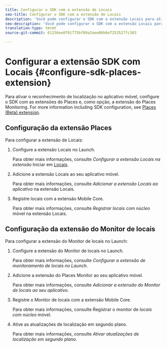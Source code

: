 ```yaml
---
title: Configurar o SDK com a extensão de Locais
seo-title: Configurar o SDK com a extensão de Locais
description: 'Você pode configurar o SDK com a extensão Locais para ativar o reconhecimento de localização no aplicativo móvel. '
seo-description: 'Você pode configurar o SDK com a extensão Locais para ativar o reconhecimento de localização no aplicativo móvel. '
translation-type: tm+mt
source-git-commit: 61256ee0f01775bf09a3aee06b6e7253527fc383

---
```



# Configurar a extensão SDK com Locais {#configure-sdk-places-extension}

Para ativar o reconhecimento de localização no aplicativo móvel, configure o SDK com as extensões do Places e, como opção, a extensão do Places Monitoring. For more information including SDK configuration, see [Places (Beta) extension](/help/places-ext-aep-sdks/places-extension/places-extension.md).

## Configuração da extensão Places

Para configurar a extensão de Locais:

1. Configure a extensão Locais no Launch.

   Para obter mais informações, consulte *Configurar a extensão Locais na extensão* Iniciar em [Locais](/help/places-ext-aep-sdks/places-extension/places-extension.md).

1. Adicione a extensão Locais ao seu aplicativo móvel.

   Para obter mais informações, consulte *Adicionar a extensão Locais ao aplicativo* na extensão [](/help/places-ext-aep-sdks/places-extension/places-extension.md)Locais.

1. Registre locais com a extensão Mobile Core.

   Para obter mais informações, consulte *Registrar locais com núcleo* móvel na extensão [](/help/places-ext-aep-sdks/places-extension/places-extension.md)Locais.

## Configuração da extensão do Monitor de locais

Para configurar a extensão do Monitor de locais no Launch:

1. Configure a extensão do Monitor de locais no Launch.

   Para obter mais informações, consulte *Configurar a extensão de monitoramento de locais no Launch*.

1. Adicione a extensão do Places Monitor ao seu aplicativo móvel.

   Para obter mais informações, consulte *Adicionar a extensão do Monitor de locais ao seu aplicativo*.

1. Registre o Monitor de locais com a extensão Mobile Core.

   Para obter mais informações, consulte Registrar o monitor de *locais com núcleo* móvel.

1. Ative as atualizações de localização em segundo plano.

   Para obter mais informações, consulte *Ativar atualizações de localização em segundo plano*.
